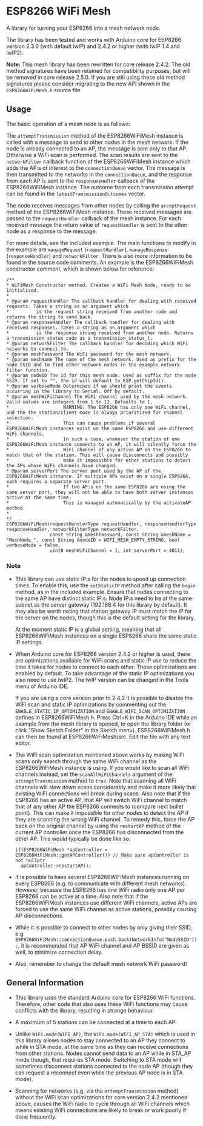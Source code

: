 ESP8266 WiFi Mesh
=================

A library for turning your ESP8266 into a mesh network node.

The library has been tested and works with Arduino core for ESP8266 version 2.3.0 (with default lwIP) and 2.4.2 or higher (with lwIP 1.4 and lwIP2).

**Note:** This mesh library has been rewritten for core release 2.4.2. The old method signatures have been retained for compatibility purposes, but will be removed in core release 2.5.0. If you are still using these old method signatures please consider migrating to the new API shown in the `ESP8266WiFiMesh.h` source file.

Usage
-----

The basic operation of a mesh node is as follows:

The `attemptTransmission` method of the ESP8266WiFiMesh instance is called with a message to send to other nodes in the mesh network. If the node is already connected to an AP, the message is sent only to that AP. Otherwise a WiFi scan is performed. The scan results are sent to the `networkFilter` callback function of the ESP8266WiFiMesh instance which adds the AP:s of interest to the `connectionQueue` vector. The message is then transmitted to the networks in the `connectionQueue`, and the response from each AP is sent to the `responseHandler` callback of the ESP8266WiFiMesh instance. The outcome from each transmission attempt can be found in the `latestTransmissionOutcomes` vector.

The node receives messages from other nodes by calling the `acceptRequest` method of the ESP8266WiFiMesh instance. These received messages are passed to the `requestHandler` callback of the mesh instance. For each received message the return value of `requestHandler` is sent to the other node as a response to the message.

For more details, see the included example. The main functions to modify in the example are `manageRequest` (`requestHandler`), `manageResponse` (`responseHandler`) and `networkFilter`. There is also more information to be found in the source code comments. An example is the ESP8266WiFiMesh constructor comment, which is shown below for reference: 
```
/**
* WiFiMesh Constructor method. Creates a WiFi Mesh Node, ready to be initialised.
*
* @param requestHandler The callback handler for dealing with received requests. Takes a string as an argument which
*          is the request string received from another node and returns the string to send back.
* @param responseHandler The callback handler for dealing with received responses. Takes a string as an argument which
*          is the response string received from another node. Returns a transmission status code as a transmission_status_t.
* @param networkFilter The callback handler for deciding which WiFi networks to connect to.
* @param meshPassword The WiFi password for the mesh network.
* @param meshName The name of the mesh network. Used as prefix for the node SSID and to find other network nodes in the example network filter function.
* @param nodeID The id for this mesh node. Used as suffix for the node SSID. If set to "", the id will default to ESP.getChipId().
* @param verboseMode Determines if we should print the events occurring in the library to Serial. Off by default.
* @param meshWiFiChannel The WiFi channel used by the mesh network. Valid values are integers from 1 to 13. Defaults to 1.
*                    WARNING: The ESP8266 has only one WiFi channel, and the the station/client mode is always prioritized for channel selection.
*                    This can cause problems if several ESP8266WiFiMesh instances exist on the same ESP8266 and use different WiFi channels. 
*                    In such a case, whenever the station of one ESP8266WiFiMesh instance connects to an AP, it will silently force the 
*                    WiFi channel of any active AP on the ESP8266 to match that of the station. This will cause disconnects and possibly 
*                    make it impossible for other stations to detect the APs whose WiFi channels have changed.
* @param serverPort The server port used by the AP of the ESP8266WiFiMesh instance. If multiple APs exist on a single ESP8266, each requires a separate server port. 
*                    If two AP:s on the same ESP8266 are using the same server port, they will not be able to have both server instances active at the same time.                  
*                    This is managed automatically by the activateAP method.
* 
*/
ESP8266WiFiMesh(requestHandlerType requestHandler, responseHandlerType responseHandler, networkFilterType networkFilter, 
                const String &meshPassword, const String &meshName = "MeshNode_", const String &nodeID = WIFI_MESH_EMPTY_STRING, bool verboseMode = false, 
                uint8 meshWiFiChannel = 1, int serverPort = 4011);
```

### Note

* This library can use static IP:s for the nodes to speed up connection times. To enable this, use the `setStaticIP` method after calling the `begin` method, as in the included example. Ensure that nodes connecting to the same AP have distinct static IP:s. Node IP:s need to be at the same subnet as the server gateway (192.168.4 for this library by default). It may also be worth noting that station gateway IP must match the IP for the server on the nodes, though this is the default setting for the library.

  At the moment static IP is a global setting, meaning that all ESP8266WiFiMesh instances on a single ESP8266 share the same static IP settings.

* When Arduino core for ESP8266 version 2.4.2 or higher is used, there are optimizations available for WiFi scans and static IP use to reduce the time it takes for nodes to connect to each other. These optimizations are enabled by default. To take advantage of the static IP optimizations you also need to use lwIP2. The lwIP version can be changed in the Tools menu of Arduino IDE.

  If you are using a core version prior to 2.4.2 it is possible to disable the WiFi scan and static IP optimizations by commenting out the `ENABLE_STATIC_IP_OPTIMIZATION` and `ENABLE_WIFI_SCAN_OPTIMIZATION` defines in ESP8266WiFiMesh.h. Press Ctrl+K in the Arduino IDE while an example from the mesh library is opened, to open the library folder (or click "Show Sketch Folder" in the Sketch menu). ESP8266WiFiMesh.h can then be found at ESP8266WiFiMesh/src. Edit the file with any text editor.

* The WiFi scan optimization mentioned above works by making WiFi scans only search through the same WiFi channel as the ESP8266WiFiMesh instance is using. If you would like to scan all WiFi channels instead, set the `scanAllWiFiChannels` argument of the `attemptTransmission` method to `true`. Note that scanning all WiFi channels will slow down scans considerably and make it more likely that existing WiFi connections will break during scans. Also note that if the ESP8266 has an active AP, that AP will switch WiFi channel to match that of any other AP the ESP8266 connects to (compare next bullet point). This can make it impossible for other nodes to detect the AP if they are scanning the wrong WiFi channel. To remedy this, force the AP back on the original channel by using the `restartAP` method of the current AP controller once the ESP8266 has disconnected from the other AP. This would typically be done like so:

  ```
  if(ESP8266WiFiMesh *apController = ESP8266WiFiMesh::getAPController()) // Make sure apController is not nullptr
    apController->restartAP();
  ```

* It is possible to have several ESP8266WiFiMesh instances running on every ESP8266 (e.g. to communicate with different mesh networks). However, because the ESP8266 has one WiFi radio only one AP per ESP8266 can be active at a time. Also note that if the ESP8266WiFiMesh instances use different WiFi channels, active APs are forced to use the same WiFi channel as active stations, possibly causing AP disconnections.

* While it is possible to connect to other nodes by only giving their SSID, e.g. `ESP8266WiFiMesh::connectionQueue.push_back(NetworkInfo("NodeSSID"));`, it is recommended that AP WiFi channel and AP BSSID are given as well, to minimize connection delay.

* Also, remember to change the default mesh network WiFi password!

General Information
---------------------------

* This library uses the standard Arduino core for ESP8266 WiFi functions. Therefore, other code that also uses these WiFi functions may cause conflicts with the library, resulting in strange behaviour.

* A maximum of 5 stations can be connected at a time to each AP.

* Unlike `WiFi.mode(WIFI_AP)`, the `WiFi.mode(WIFI_AP_STA)` which is used in this library allows nodes to stay connected to an AP they connect to while in STA mode, at the same time as they can receive connections from other stations. Nodes cannot send data to an AP while in STA_AP mode though, that requires STA mode. Switching to STA mode will sometimes disconnect stations connected to the node AP (though they can request a reconnect even while the previous AP node is in STA mode).

* Scanning for networks (e.g. via the `attemptTransmission` method) without the WiFi scan optimizations for core version 2.4.2 mentioned above, causes the WiFi radio to cycle through all WiFi channels which means existing WiFi connections are likely to break or work poorly if done frequently.